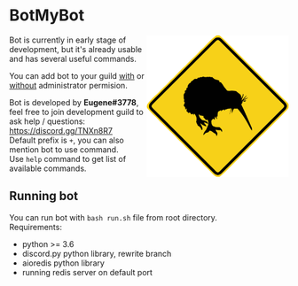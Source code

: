 # BotMyBot
<img align=right height=256 src=.github/avatar.png/>
Bot is currently in early stage of development, but it's already usable and has several useful commands.

You can add bot to your guild [with](https://discordapp.com/oauth2/authorize?client_id=394793577160376320&scope=bot&permissions=8) or [without](https://discordapp.com/oauth2/authorize?client_id=394793577160376320&scope=bot&permissions=2146958583) administrator permision.

Bot is developed by **Eugene#3778**, feel free to join development guild to ask help / questions: https://discord.gg/TNXn8R7  
Default prefix is `+`, you can also mention bot to use command.  
Use `help` command to get list of available commands.

## Running bot
You can run bot with `bash run.sh` file from root directory.  
Requirements:
* python >= 3.6
* discord.py python library, rewrite branch
* aioredis python library
* running redis server on default port
